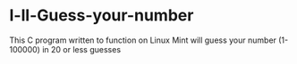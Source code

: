 # I-ll-Guess-your-number
This C program written to function on Linux Mint will guess your number (1-100000) in 20 or less guesses
